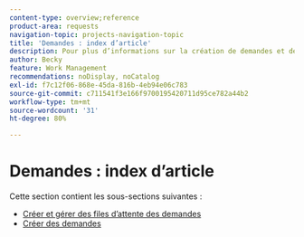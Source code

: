 ```yaml
---
content-type: overview;reference
product-area: requests
navigation-topic: projects-navigation-topic
title: 'Demandes : index d’article'
description: Pour plus d’informations sur la création de demandes et de files d’attente des demandes, reportez-vous aux sections suivantes.
author: Becky
feature: Work Management
recommendations: noDisplay, noCatalog
exl-id: f7c12f06-868e-45da-816b-4eb94e06c783
source-git-commit: c711541f3e166f9700195420711d95ce782a44b2
workflow-type: tm+mt
source-wordcount: '31'
ht-degree: 80%

---
```


# Demandes : index d’article

<!-- Audited: 5/2025 -->

Cette section contient les sous-sections suivantes :

* [Créer et gérer des files d’attente des demandes](../../manage-work/requests/create-and-manage-request-queues/create-manage-request-queues.md)
* [Créer des demandes](../../manage-work/requests/create-requests/create-requests.md)
